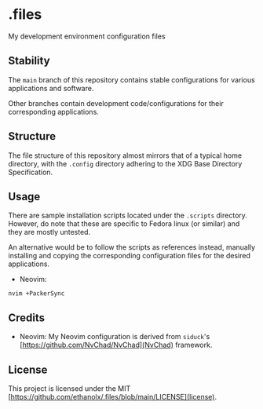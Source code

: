 # .files
My development environment configuration files

## Stability
The `main` branch of this repository contains stable configurations for various
applications and software.

Other branches contain development code/configurations for their corresponding applications.

## Structure
The file structure of this repository almost mirrors that of a typical home directory,
with the `.config` directory adhering to the XDG Base Directory Specification.

## Usage
There are sample installation scripts located under the `.scripts` directory. However, do note that these are specific to Fedora linux (or similar) and they are mostly untested.

An alternative would be to follow the scripts as references instead, manually installing and copying the corresponding configuration files for the desired applications.

* Neovim:
```console
nvim +PackerSync
```

## Credits
* Neovim: My Neovim configuration is derived from `siduck`'s [https://github.com/NvChad/NvChad](NvChad) framework.

## License
This project is licensed under the MIT [https://github.com/ethanolx/.files/blob/main/LICENSE](license).
